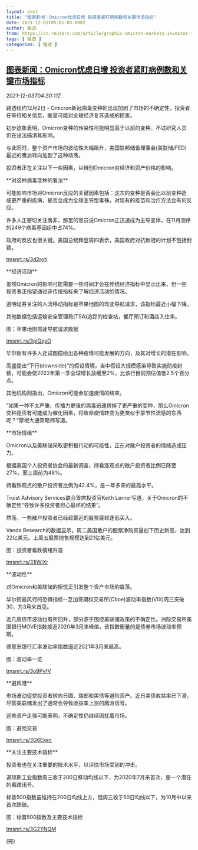 ```yaml
---
layout: post
title: "图表新闻：Omicron忧虑日增 投资者紧盯病例数和关键市场指标"
date: 2021-12-03T05:01:03.000Z
author: 路透
from: https://cn.reuters.com/article/graphic-omicron-markets-investor-focus-1-idCNKBS2II09J
tags: [ 路透 ]
categories: [ 路透 ]
---
```

<!--1638507663000-->
[图表新闻：Omicron忧虑日增 投资者紧盯病例数和关键市场指标](https://cn.reuters.com/article/graphic-omicron-markets-investor-focus-1-idCNKBS2II09J)
------

<div>
<div><i>2021-12-03T04:30:11Z</i></div><p>路透纽约12月2日 - Omicron新冠病毒变种的出现加剧了市场的不确定性，投资者在等待相关信息，衡量可能对全球经济复苏造成的损害。</p><p>初步迹象表明，Omicron变种的传染性可能明显高于以前的变种，不过研究人员仍在设法搞清其影响。</p><p>与此同时，整个资产市场的波动性大幅飙升，美国联邦储备理事会(美联储/FED)最近的鹰派转向加剧了这种动荡。</p><p>投资者正在关注以下一些因素，以辨别Omicron对经济和资产价格的影响。</p><p>**对这种病毒变种的看法**</p><p>可能影响市场对Omicron反应的关键因素包括：这次的变种是否会比以前变种造成更严重的疾病，是否会成为全球主导型毒株，对现有的疫苗和治疗方法会有何反应。</p><p>许多人正密切关注南非，那里的官员说Omicron正迅速成为主导变体，在11月测序的249个病毒基因组中占74%。</p><p>政府的反应也很关键。美国总统拜登周四表示，美国政府对抗新冠的计划不包括封锁。</p><p><a href="https://tmsnrt.rs/3d2roti">tmsnrt.rs/3d2roti</a></p><p>**经济活动**</p><p>虽然Omicron的影响可能需要一些时间才会在传统经济指标中显示出来，但一些投资者正指望通过非传统指标来了解经济活动的情况。</p><p>道明证券关注的人流移动指标是苹果地图的驾驶导航请求，该指标最近小幅下降。</p><p>其他数据包括运输安全管理局(TSA)追踪的检查站，餐厅预订和酒店入住率。</p><p>图：苹果地图驾驶导航请求数据</p><p><a href="https://tmsnrt.rs/3plQqsO">tmsnrt.rs/3plQqsO</a></p><p>华尔街有许多人还试图描绘出各种疫情可能发展的方向，及其对增长的潜在影响。</p><p>高盛提出“下行(downside)”的假设情境，当中假设大规模感染导致实施防疫封锁，可能会使2022年第一季全球增长放缓至2%，比该行目前预估值低2.5个百分点。</p><p>其他机构则指出，Omicron可能会加速疫情的结束。</p><p>“如果一种不太严重、传播力更强的病毒迅速挤掉了更严重的变种，那么Omicron变种是否有可能成为催化因素，将致命疫情转变为更类似于季节性流感的东西呢？”摩根大通策略师写道。</p><p>**市场情绪**</p><p>Omicron以及美联储采取更积极行动的可能性，正在对散户投资者的情绪造成压力。</p><p>根据美国个人投资者协会的最新调查，持看涨观点的散户投资者比例已降至27%，而三周前为48%。</p><p>持看跌观点的散户投资者比例为42.4%，是一年多来的最高水平。</p><p>Truist Advisory Services联合首席投资官Keith Lerner写道，关于Omicron的不确定性“导致许多投资者担心最坏的结果”。</p><p>然而，一些散户投资者已经趁最近的股票疲软逢低买入。</p><p>Vanda Research的数据显示，周二美国散户的股票净购买量创下历史新高，达到22亿美元。上周五股票抛售规模达到21亿美元。</p><p>图：投资者看跌情绪升温</p><p><a href="https://tmsnrt.rs/31iWlXr">tmsnrt.rs/31iWlXr</a></p><p>**波动性**</p><p>对Omicron和美联储的担忧正引发整个资产市场的震荡。</p><p>华尔街最风行的恐惧指标--芝加哥期权交易所(Cboe)波动率指数(VIX)周三突破30，为3月来首见。</p><p>近几周债市波动也有所回升，部分源于围绕美联储政策的不确定性。洲际交易所美国银行MOVE指数接近2020年3月来峰值，该指数衡量的是债券市场波动率预期。</p><p>德意志银行汇率波动率指数逼近2021年3月来最高。</p><p>图：波动率一览</p><p><a href="https://tmsnrt.rs/3o9PvfV">tmsnrt.rs/3o9PvfV</a></p><p>**避风港**</p><p>市场波动促使投资者转向日圆、瑞郎和美债等避险资产。近日美债收益率已下滑，尽管美联储发出了通常会导致收益率上涨的鹰派信号。</p><p>这些资产走强可能表明，不确定性仍继续困扰着市场。</p><p>图：避险交易</p><p><a href="https://tmsnrt.rs/3G6Ekec">tmsnrt.rs/3G6Ekec</a></p><p>**关注主要技术指标**</p><p>投资者也在关注重要的技术水平，以评估市场受到的冲击。</p><p>道琼斯工业指数周三收于200日移动均线以下，为2020年7月来首次，是一个潜在的看跌讯号。</p><p>标普500指数虽维持在200日均线上方，但周三收于50日均线以下，为10月中以来首次跌破。</p><p>图：标普500指数及主要技术指标</p><p><a href="https://tmsnrt.rs/3G2YNQM">tmsnrt.rs/3G2YNQM</a></p><p>(完)</p>
</div>
